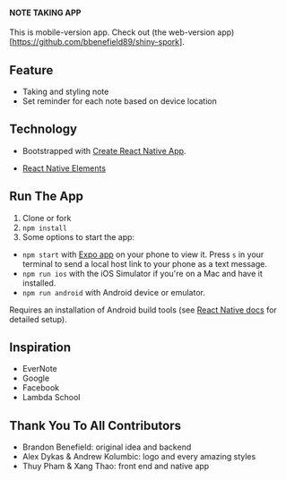 #### NOTE TAKING APP

This is mobile-version app. Check out (the web-version app)[https://github.com/bbenefield89/shiny-spork].

## Feature
- Taking and styling note
- Set reminder for each note based on device location

## Technology
- Bootstrapped with [Create React Native App](https://github.com/react-community/create-react-native-app).

- [React Native Elements](https://github.com/react-native-training/react-native-elements)

## Run The App
1. Clone or fork
2. `npm install`
3. Some options to start the app:
- `npm start` with [Expo app](https://expo.io) on your phone to view it. Press `s` in your terminal to send a local host link to your phone as a text message.
- `npm run ios` with the iOS Simulator if you're on a Mac and have it installed.
- `npm run android` with Android device or emulator. 

Requires an installation of Android build tools (see [React Native docs](https://facebook.github.io/react-native/docs/getting-started.html) for detailed setup).

## Inspiration
- EverNote
- Google
- Facebook
- Lambda School

## Thank You To All Contributors
- Brandon Benefield: original idea and backend
- Alex Dykas & Andrew Kolumbic: logo and every amazing styles
- Thuy Pham & Xang Thao: front end and native app